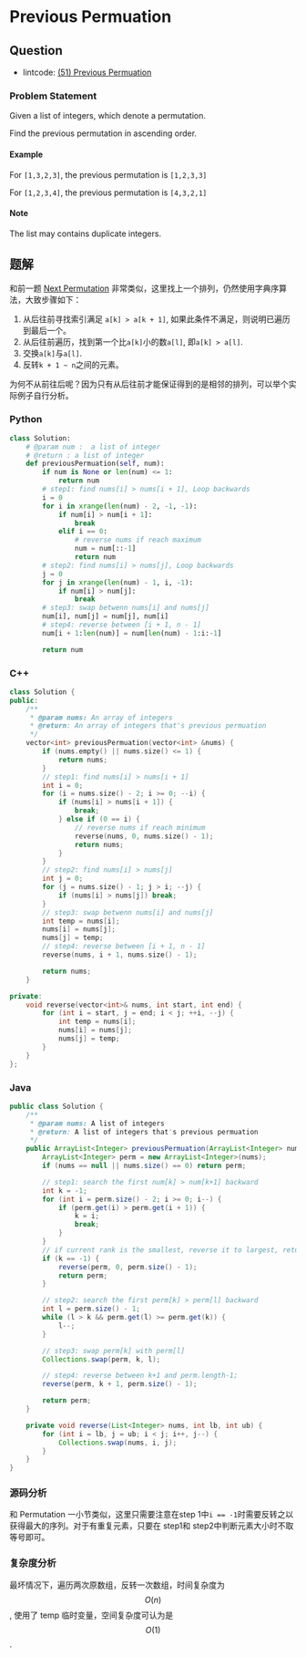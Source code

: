 # Previous Permuation

## Question

- lintcode: [(51) Previous Permuation](http://www.lintcode.com/en/problem/previous-permutation/)

### Problem Statement

Given a list of integers, which denote a permutation.

Find the previous permutation in ascending order.

#### Example

For `[1,3,2,3]`, the previous permutation is `[1,2,3,3]`

For `[1,2,3,4]`, the previous permutation is `[4,3,2,1]`

#### Note

The list may contains duplicate integers.

## 题解

和前一题 [Next Permutation](http://algorithm.yuanbin.me/zh-hans/exhaustive_search/next_permutation.html) 非常类似，这里找上一个排列，仍然使用字典序算法，大致步骤如下：

1. 从后往前寻找索引满足 `a[k] > a[k + 1]`, 如果此条件不满足，则说明已遍历到最后一个。
2. 从后往前遍历，找到第一个比`a[k]`小的数`a[l]`, 即`a[k] > a[l]`.
3. 交换`a[k]`与`a[l]`.
4. 反转`k + 1 ~ n`之间的元素。

为何不从前往后呢？因为只有从后往前才能保证得到的是相邻的排列，可以举个实际例子自行分析。

### Python

```python
class Solution:
    # @param num :  a list of integer
    # @return : a list of integer
    def previousPermuation(self, num):
        if num is None or len(num) <= 1:
            return num
        # step1: find nums[i] > nums[i + 1], Loop backwards
        i = 0
        for i in xrange(len(num) - 2, -1, -1):
            if num[i] > num[i + 1]:
                break
            elif i == 0:
                # reverse nums if reach maximum
                num = num[::-1]
                return num
        # step2: find nums[i] > nums[j], Loop backwards
        j = 0
        for j in xrange(len(num) - 1, i, -1):
            if num[i] > num[j]:
                break
        # step3: swap betwenn nums[i] and nums[j]
        num[i], num[j] = num[j], num[i]
        # step4: reverse between [i + 1, n - 1]
        num[i + 1:len(num)] = num[len(num) - 1:i:-1]

        return num
```

### C++

```c++
class Solution {
public:
    /**
     * @param nums: An array of integers
     * @return: An array of integers that's previous permuation
     */
    vector<int> previousPermuation(vector<int> &nums) {
        if (nums.empty() || nums.size() <= 1) {
            return nums;
        }
        // step1: find nums[i] > nums[i + 1]
        int i = 0;
        for (i = nums.size() - 2; i >= 0; --i) {
            if (nums[i] > nums[i + 1]) {
                break;
            } else if (0 == i) {
                // reverse nums if reach minimum
                reverse(nums, 0, nums.size() - 1);
                return nums;
            }
        }
        // step2: find nums[i] > nums[j]
        int j = 0;
        for (j = nums.size() - 1; j > i; --j) {
            if (nums[i] > nums[j]) break;
        }
        // step3: swap betwenn nums[i] and nums[j]
        int temp = nums[i];
        nums[i] = nums[j];
        nums[j] = temp;
        // step4: reverse between [i + 1, n - 1]
        reverse(nums, i + 1, nums.size() - 1);

        return nums;
    }

private:
    void reverse(vector<int>& nums, int start, int end) {
        for (int i = start, j = end; i < j; ++i, --j) {
            int temp = nums[i];
            nums[i] = nums[j];
            nums[j] = temp;
        }
    }
};
```

### Java

```java
public class Solution {
    /**
     * @param nums: A list of integers
     * @return: A list of integers that's previous permuation
     */
    public ArrayList<Integer> previousPermuation(ArrayList<Integer> nums) {
        ArrayList<Integer> perm = new ArrayList<Integer>(nums);
        if (nums == null || nums.size() == 0) return perm;

        // step1: search the first num[k] > num[k+1] backward
        int k = -1;
        for (int i = perm.size() - 2; i >= 0; i--) {
            if (perm.get(i) > perm.get(i + 1)) {
                k = i;
                break;
            }
        }
        // if current rank is the smallest, reverse it to largest, return
        if (k == -1) {
            reverse(perm, 0, perm.size() - 1);
            return perm;
        }

        // step2: search the first perm[k] > perm[l] backward
        int l = perm.size() - 1;
        while (l > k && perm.get(l) >= perm.get(k)) {
            l--;
        }

        // step3: swap perm[k] with perm[l]
        Collections.swap(perm, k, l);

        // step4: reverse between k+1 and perm.length-1;
        reverse(perm, k + 1, perm.size() - 1);

        return perm;
    }

    private void reverse(List<Integer> nums, int lb, int ub) {
        for (int i = lb, j = ub; i < j; i++, j--) {
            Collections.swap(nums, i, j);
        }
    }
}
```

### 源码分析

和 Permutation 一小节类似，这里只需要注意在step 1中`i == -1`时需要反转之以获得最大的序列。对于有重复元素，只要在 step1和 step2中判断元素大小时不取等号即可。

### 复杂度分析

最坏情况下，遍历两次原数组，反转一次数组，时间复杂度为 $$O(n)$$, 使用了 temp 临时变量，空间复杂度可认为是 $$O(1)$$.
